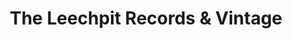 ---
title: "The Leechpit Records & Vintage"
url: /colorado-springs/the-leechpit-records-and-vintage/
shop: music
---